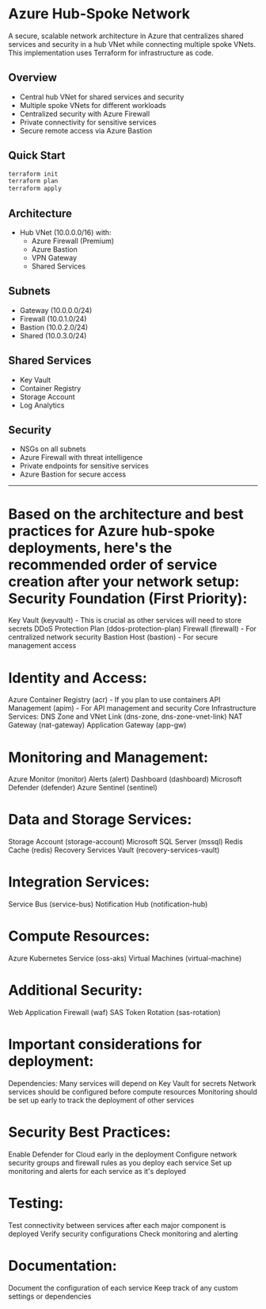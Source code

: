 # Azure Hub-Spoke Network

A secure, scalable network architecture in Azure that centralizes shared services and security in a hub VNet while connecting multiple spoke VNets. This implementation uses Terraform for infrastructure as code.

## Overview
- Central hub VNet for shared services and security
- Multiple spoke VNets for different workloads
- Centralized security with Azure Firewall
- Private connectivity for sensitive services
- Secure remote access via Azure Bastion

## Quick Start
```bash
terraform init
terraform plan
terraform apply
```

## Architecture
- Hub VNet (10.0.0.0/16) with:
  - Azure Firewall (Premium)
  - Azure Bastion
  - VPN Gateway
  - Shared Services

## Subnets
- Gateway (10.0.0.0/24)
- Firewall (10.0.1.0/24)
- Bastion (10.0.2.0/24)
- Shared (10.0.3.0/24)

## Shared Services
- Key Vault
- Container Registry
- Storage Account
- Log Analytics

## Security
- NSGs on all subnets
- Azure Firewall with threat intelligence
- Private endpoints for sensitive services
- Azure Bastion for secure access

-----------------------------------------------------
Based on the architecture and best practices for Azure hub-spoke deployments, here's the recommended order of service creation after your network setup:
Security Foundation (First Priority):
===================================
Key Vault (keyvault) - This is crucial as other services will need to store secrets
DDoS Protection Plan (ddos-protection-plan)
Firewall (firewall) - For centralized network security
Bastion Host (bastion) - For secure management access

Identity and Access:
====================
Azure Container Registry (acr) - If you plan to use containers
API Management (apim) - For API management and security
Core Infrastructure Services:
DNS Zone and VNet Link (dns-zone, dns-zone-vnet-link)
NAT Gateway (nat-gateway)
Application Gateway (app-gw)

Monitoring and Management:
==========================
Azure Monitor (monitor)
Alerts (alert)
Dashboard (dashboard)
Microsoft Defender (defender)
Azure Sentinel (sentinel)

Data and Storage Services:
==========================
Storage Account (storage-account)
Microsoft SQL Server (mssql)
Redis Cache (redis)
Recovery Services Vault (recovery-services-vault)

Integration Services:
=====================
Service Bus (service-bus)
Notification Hub (notification-hub)

Compute Resources:
===================
Azure Kubernetes Service (oss-aks)
Virtual Machines (virtual-machine)

Additional Security:
====================
Web Application Firewall (waf)
SAS Token Rotation (sas-rotation)

Important considerations for deployment:
========================================
Dependencies:
Many services will depend on Key Vault for secrets
Network services should be configured before compute resources
Monitoring should be set up early to track the deployment of other services

Security Best Practices:
=========================
Enable Defender for Cloud early in the deployment
Configure network security groups and firewall rules as you deploy each service
Set up monitoring and alerts for each service as it's deployed

Testing:
========
Test connectivity between services after each major component is deployed
Verify security configurations
Check monitoring and alerting

Documentation:
==============
Document the configuration of each service
Keep track of any custom settings or dependencies
